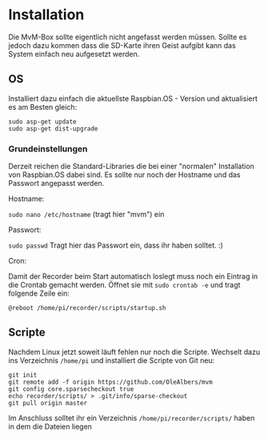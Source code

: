 # Installation
Die MvM-Box sollte eigentlich nicht angefasst werden müssen. Sollte es jedoch dazu kommen dass die SD-Karte ihren Geist aufgibt kann das System einfach neu aufgesetzt werden.

## OS
Installiert dazu einfach die aktuellste Raspbian.OS - Version und aktualisiert es am Besten gleich:
```Shell
sudo asp-get update
sudo asp-get dist-upgrade
```

### Grundeinstellungen
Derzeit reichen die Standard-Libraries die bei einer "normalen" Installation von Raspbian.OS dabei sind. Es sollte nur noch der Hostname und das Passwort angepasst werden.

Hostname:

`sudo nano /etc/hostname` (tragt hier "mvm") ein

Passwort:

`sudo passwd` Tragt hier das Passwort ein, dass ihr haben solltet. :)

Cron:

Damit der Recorder beim Start automatisch loslegt muss noch ein Eintrag in die Crontab gemacht werden. Öffnet sie mit `sudo crontab -e` und tragt folgende Zeile ein:
```
@reboot /home/pi/recorder/scripts/startup.sh
```

## Scripte
Nachdem Linux jetzt soweit läuft fehlen nur noch die Scripte. Wechselt dazu ins Verzeichnis `/home/pi` und installiert die Scripte von Git neu:


```Shell
git init
git remote add -f origin https://github.com/OleAlbers/mvm
git config core.sparsecheckout true
echo recorder/scripts/ > .git/info/sparse-checkout
git pull origin master
```

Im Anschluss solltet ihr ein Verzeichnis `/home/pi/recorder/scripts/` haben in dem die Dateien liegen
